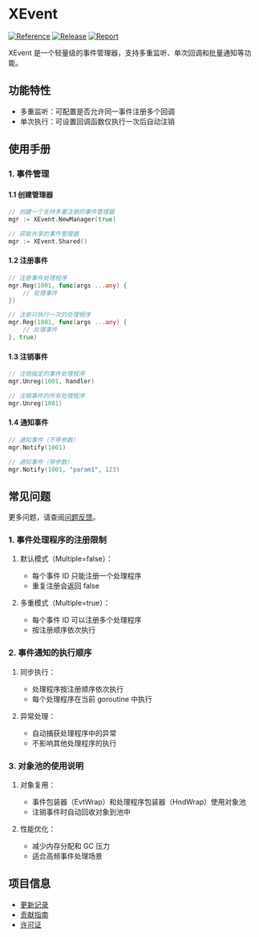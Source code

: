 # XEvent

[![Reference](https://pkg.go.dev/badge/github.com/eframework-org/EP.GO.UTIL/XEvent.svg)](https://pkg.go.dev/github.com/eframework-org/EP.GO.UTIL/XEvent)
[![Release](https://img.shields.io/github/v/tag/eframework-org/EP.GO.UTIL)](https://github.com/eframework-org/EP.GO.UTIL/tags)
[![Report](https://goreportcard.com/badge/github.com/eframework-org/EP.GO.UTIL)](https://goreportcard.com/report/github.com/eframework-org/EP.GO.UTIL)

XEvent 是一个轻量级的事件管理器，支持多重监听、单次回调和批量通知等功能。

## 功能特性

- 多重监听：可配置是否允许同一事件注册多个回调
- 单次执行：可设置回调函数仅执行一次后自动注销

## 使用手册

### 1. 事件管理

#### 1.1 创建管理器
```go
// 创建一个支持多重注册的事件管理器
mgr := XEvent.NewManager(true)

// 获取共享的事件管理器
mgr := XEvent.Shared()
```

#### 1.2 注册事件
```go
// 注册事件处理程序
mgr.Reg(1001, func(args ...any) {
    // 处理事件
})

// 注册只执行一次的处理程序
mgr.Reg(1001, func(args ...any) {
    // 处理事件
}, true)
```

#### 1.3 注销事件
```go
// 注销指定的事件处理程序
mgr.Unreg(1001, handler)

// 注销事件的所有处理程序
mgr.Unreg(1001)
```

#### 1.4 通知事件
```go
// 通知事件（不带参数）
mgr.Notify(1001)

// 通知事件（带参数）
mgr.Notify(1001, "param1", 123)
```

## 常见问题

更多问题，请查阅[问题反馈](../CONTRIBUTING.md#问题反馈)。

### 1. 事件处理程序的注册限制
1. 默认模式（Multiple=false）：
   - 每个事件 ID 只能注册一个处理程序
   - 重复注册会返回 false

2. 多重模式（Multiple=true）：
   - 每个事件 ID 可以注册多个处理程序
   - 按注册顺序依次执行

### 2. 事件通知的执行顺序
1. 同步执行：
   - 处理程序按注册顺序依次执行
   - 每个处理程序在当前 goroutine 中执行

2. 异常处理：
   - 自动捕获处理程序中的异常
   - 不影响其他处理程序的执行

### 3. 对象池的使用说明
1. 对象复用：
   - 事件包装器（EvtWrap）和处理程序包装器（HndWrap）使用对象池
   - 注销事件时自动回收对象到池中

2. 性能优化：
   - 减少内存分配和 GC 压力
   - 适合高频事件处理场景

## 项目信息

- [更新记录](../CHANGELOG.md)
- [贡献指南](../CONTRIBUTING.md)
- [许可证](../LICENSE) 